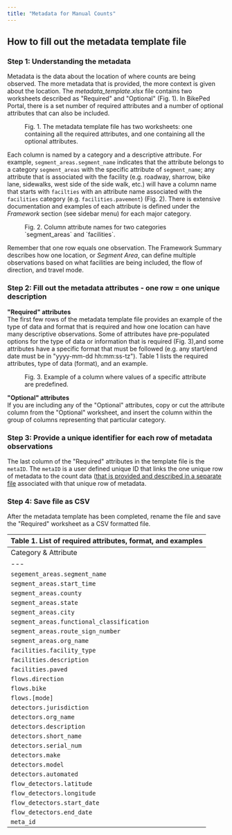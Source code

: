 ```yaml
---
title: "Metadata for Manual Counts"
---
```


## How to fill out the metadata template file

### Step 1: Understanding the metadata
Metadata is the data about the location of where counts are being observed. The more metadata that is provided, the more context is given about the location. The _metadata\_template.xlsx_ file contains two worksheets described as "Required" and "Optional" (Fig. 1). In BikePed Portal, there is a set number of required attributes and a number of optional attributes that can also be included. 

<figure class="align-left">
  <img src="{{ site.url }}{{ site.baseurl }}/assets/images/meta-fig1.png" alt="">
  <figcaption>Fig. 1. The metadata template file has two worksheets: one containing all the required attributes, and one containing all the optional attributes.</figcaption>
</figure>
  
Each column is named by a category and a descriptive attribute. For example, `segment_areas.segment_name` indicates that the attribute belongs to a category `segment_areas` with the specific attribute of `segment_name`; any attribute that is associated with the facility (e.g. roadway, sharrow, bike lane, sidewalks, west side of the side walk, etc.) will have a column name that starts with `facilties` with an attribute name associated with the `facilities` category (e.g. `facilities.pavement`) (Fig. 2). There is extensive documentation and examples of each attribute is defined under the _Framework_ section (see sidebar menu) for each major category.  

<figure class="align-left">
  <img src="{{ site.url }}{{ site.baseurl }}/assets/images/meta-fig2.png" alt="">
  <figcaption>Fig. 2. Column attribute names for two categories `segment_areas` and `facilities`.</figcaption>
</figure>

Remember that one row equals one observation. The Framework Summary describes how one location, or _Segment Area_, can define multiple observations based on what facilities are being included, the flow of direction, and travel mode.

### Step 2: Fill out the metadata attributes - one row = one unique description 
__"Required" attributes__  
The first few rows of the metadata template file provides an example of the type of data and format that is required and how one location can have many descriptive observations. Some of attributes have pre-populated options for the type of data or information that is required (Fig. 3),and some attributes have a specific format that must be followed (e.g. any start/end date must be in "yyyy-mm-dd hh:mm:ss-tz"). Table 1 lists the required attributes, type of data (format), and an example.  

<figure class="align-left">
  <img src="{{ site.url }}{{ site.baseurl }}/assets/images/meta-fig3.png" alt="">
  <figcaption>Fig. 3. Example of a column where values of a specific attribute are predefined.</figcaption>
</figure>

__"Optional" attributes__  
If you are including any of the "Optional" attributes, copy or cut the attribute column from the "Optional" worksheet, and insert the column within the group of columns representing that particular category.  

### Step 3: Provide a unique identifier for each row of metadata observations
The last column of the "Required" attributes in the template file is the `metaID`. The `metaID` is a user defined unique ID that links the one unique row of metadata to the count data ([that is provided and described in a separate file](https://psutrec.github.io/documentation/documents/14-data-format/) associated with that unique row of metadata.

### Step 4: Save file as CSV
After the metadata template has been completed, rename the file and save the "Required" worksheet as a CSV formatted file.
  
|Table 1. List of required attributes, format, and examples|
|---- |
| Category & Attribute | Format | Example |
| --- | --- | --- |
| `segement_areas.segment_name` | character/text |  Main St. at 12th St. |
| `segment_areas.start_time` | yyyy-mm-dd hh:mm:ss-tz | 2025-03-25 14:30:00-08 |
| `segment_areas.county` | character/text | Multnomah |
| `segment_areas.state` | two letter abbreviation | OR |
| `segment_areas.city` | character/text | Portland |
| `segment_areas.functional_classification` | predefined | Local |
| `segment_areas.route_sign_number` | numeric, if unknown `0`| `0` |
| `segment_areas.org_name` | your organization | Portland State University |
| `facilities.facility_type` | predefined | Roadway |
| `facilities.description` | user defined, character/text | Local road near school |
| `facilities.paved` | predefined T/F | TRUE |
| `flows.direction` | character/text | N, S |
| `flows.bike` | predefined T/F | TRUE |
| `flows.[mode]` | predefined T/F | FALSE |
| `detectors.jurisdiction` | organization owning the hardware, can also be `*.org_name` | DOT |
| `detectors.org_name` | organization recording data, same as `segment_areas.org_name` | Portland State University |
| `detectors.description` | user defined, character/text | Manual Count |
| `detectors.short_name` | user defined, character/text | Manual Count |
| `detectors.serial_num` | serial number of hardware if using an automatic counter, otherwise "Manual Count" | Manual Count |
| `detectors.make` | Make of the detector if using an automatic counter, otherwise "Manual Count" | Manual Count |
| `detectors.model` | Model of the detector is using automatic counter, otherwise "Manual Count" | Manual Count |
| `detectors.automated` | predefined T/F | FALSE |
| `flow_detectors.latitude` | decimal degrees, WGS84 datum | 37.780497 |
| `flow_detectors.longitude` | decimal degrees, WGS84 datum | -122.482652 |
| `flow_detectors.start_date` | yyyy-mm-dd hh:mm:ss-tz | 2025-05-01 12:00:00-08 |
| `flow_detectors.end_date` | yyyy-mm-dd hh:mm:ss-tz (can be left blank) | |
| `meta_id` | user defined character/text | 2025main12 |

